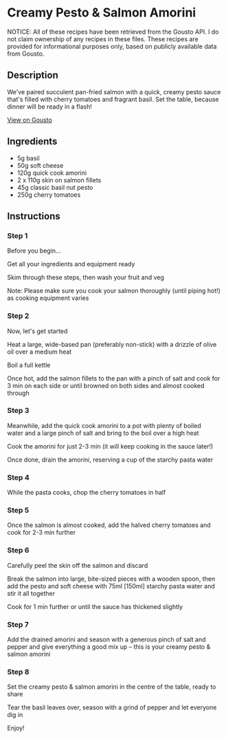 # Creamy Pesto & Salmon Amorini

NOTICE: All of these recipes have been retrieved from the Gousto API. I do not claim ownership of any recipes in these files. These recipes are provided for informational purposes only, based on publicly available data from Gousto.

## Description

We've paired succulent pan-fried salmon with a quick, creamy pesto sauce that's filled with cherry tomatoes and fragrant basil. Set the table, because dinner will be ready in a flash!

[View on Gousto](https://www.gousto.co.uk/recipes/cookbook/10-min-creamy-pesto-salmon-fusilli)

## Ingredients

- 5g basil
- 50g soft cheese
- 120g quick cook amorini
- 2 x 110g skin on salmon fillets
- 45g classic basil nut pesto
- 250g cherry tomatoes

## Instructions


### Step 1

Before you begin...

Get all your ingredients and equipment ready

Skim through these steps, then wash your fruit and veg

Note: Please make sure you cook your salmon thoroughly (until piping hot!) as cooking equipment varies


### Step 2

Now, let's get started

Heat a large, wide-based pan (preferably non-stick) with a drizzle of olive oil over a medium heat

Boil a full kettle

Once hot, add the salmon fillets to the pan with a pinch of salt and cook for 3 min on each side or until browned on both sides and almost cooked through


### Step 3

Meanwhile, add the quick cook amorini to a pot with plenty of boiled water and a large pinch of salt and bring to the boil over a high heat

Cook the amorini for just 2-3 min (it will keep cooking in the sauce later!)

Once done, drain the amorini, reserving a cup of the starchy pasta water


### Step 4

While the pasta cooks, chop the cherry tomatoes in half


### Step 5

Once the salmon is almost cooked, add the halved cherry tomatoes and cook for 2-3 min further


### Step 6

Carefully peel the skin off the salmon and discard 

Break the salmon into large, bite-sized pieces with a wooden spoon, then add the pesto and soft cheese with 75ml <span class="text-danger">[150ml] </span>starchy pasta water and stir it all together

Cook for 1 min further or until the sauce has thickened slightly


### Step 7

Add the drained amorini and season with a generous pinch of salt and pepper and give everything a good mix up – this is your creamy pesto & salmon amorini

### Step 8

Set the creamy pesto & salmon amorini in the centre of the table, ready to share

Tear the basil leaves over, season with a grind of pepper and let everyone dig in

Enjoy!


